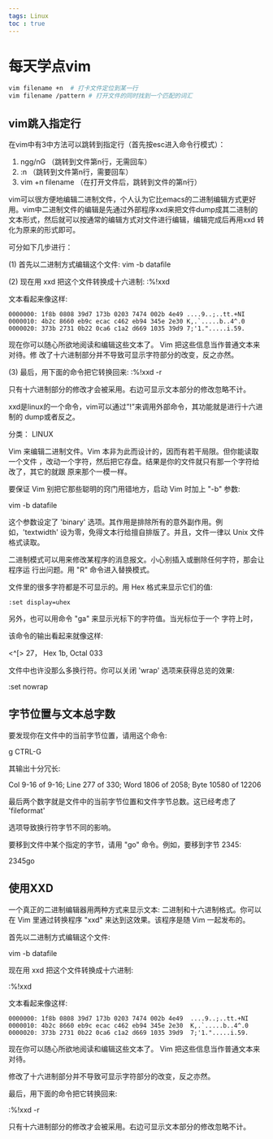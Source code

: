 ```yaml
---
tags: Linux 
toc : true
--- 
```


# 每天学点vim

```bash
vim filename +n  # 打卡文件定位到某一行
vim filename /pattern # 打开文件的同时找到一个匹配的词汇
```



## vim跳入指定行



在vim中有3中方法可以跳转到指定行（首先按esc进入命令行模式）：

1. ngg/nG （跳转到文件第n行，无需回车）
2. :n （跳转到文件第n行，需要回车）
3. vim +n filename （在打开文件后，跳转到文件的第n行）



vim可以很方便地编辑二进制文件，个人认为它比emacs的二进制编辑方式更好用。vim中二进制文件的编辑是先通过外部程序xxd来把文件dump成其二进制的文本形式，然后就可以按通常的编辑方式对文件进行编辑，编辑完成后再用xxd 转化为原来的形式即可。

可分如下几步进行：

(1) 首先以二进制方式编辑这个文件: vim -b datafile

(2) 现在用 xxd 把这个文件转换成十六进制: :%!xxd

文本看起来像这样:

```
0000000: 1f8b 0808 39d7 173b 0203 7474 002b 4e49 ....9..;..tt.+NI
0000010: 4b2c 8660 eb9c ecac c462 eb94 345e 2e30 K,.`.....b..4^.0
0000020: 373b 2731 0b22 0ca6 c1a2 d669 1035 39d9 7;'1.".....i.59.
```

现在你可以随心所欲地阅读和编辑这些文本了。 Vim 把这些信息当作普通文本来对待。修
改了十六进制部分并不导致可显示字符部分的改变，反之亦然。

(3) 最后，用下面的命令把它转换回来: :%!xxd -r

只有十六进制部分的修改才会被采用。右边可显示文本部分的修改忽略不计。

xxd是linux的一个命令，vim可以通过”!”来调用外部命令，其功能就是进行十六进制的
dump或者反之。

分类： LINUX

Vim 来编辑二进制文件。Vim 本非为此而设计的，因而有若干局限。但你能读取一个文件
，改动一个字符，然后把它存盘。结果是你的文件就只有那一个字符给改了，其它的就跟
原来那个一模一样。

要保证 Vim 别把它那些聪明的窍门用错地方，启动 Vim 时加上 "-b" 参数:

vim -b datafile

这个参数设定了 'binary' 选项。其作用是排除所有的意外副作用。例如，'textwidth'
设为零，免得文本行给擅自排版了。并且，文件一律以 Unix 文件格式读取。

二进制模式可以用来修改某程序的消息报文。小心别插入或删除任何字符，那会让程序运
行出问题。用 "R" 命令进入替换模式。

文件里的很多字符都是不可显示的。用 Hex 格式来显示它们的值:

```
:set display=uhex
```

另外，也可以用命令 "ga"  来显示光标下的字符值。当光标位于一个 <Esc> 字符上时，

该命令的输出看起来就像这样:

<^[>  27， Hex 1b,  Octal 033 

文件中也许没那么多换行符。你可以关闭 'wrap' 选项来获得总览的效果:

:set nowrap


## 字节位置与文本总字数

要发现你在文件中的当前字节位置，请用这个命令:

g CTRL-G

其输出十分冗长:

Col 9-16 of 9-16; Line 277 of 330; Word 1806 of 2058; Byte 10580 of 12206 

最后两个数字就是文件中的当前字节位置和文件字节总数。这已经考虑了 'fileformat'

选项导致换行符字节不同的影响。

要移到文件中某个指定的字节，请用 "go" 命令。例如，要移到字节 2345:

2345go

## 使用XXD

一个真正的二进制编辑器用两种方式来显示文本: 二进制和十六进制格式。你可以在 Vim
里通过转换程序 "xxd" 来达到这效果。该程序是随 Vim 一起发布的。

首先以二进制方式编辑这个文件:

vim -b datafile

现在用 xxd 把这个文件转换成十六进制:

:%!xxd

文本看起来像这样:

```
0000000: 1f8b 0808 39d7 173b 0203 7474 002b 4e49  ....9..;..tt.+NI 
0000010: 4b2c 8660 eb9c ecac c462 eb94 345e 2e30  K,.`.....b..4^.0 
0000020: 373b 2731 0b22 0ca6 c1a2 d669 1035 39d9  7;'1.".....i.59. 
```

现在你可以随心所欲地阅读和编辑这些文本了。 Vim 把这些信息当作普通文本来对待。

修改了十六进制部分并不导致可显示字符部分的改变，反之亦然。

最后，用下面的命令把它转换回来:

:%!xxd -r

只有十六进制部分的修改才会被采用。右边可显示文本部分的修改忽略不计。
